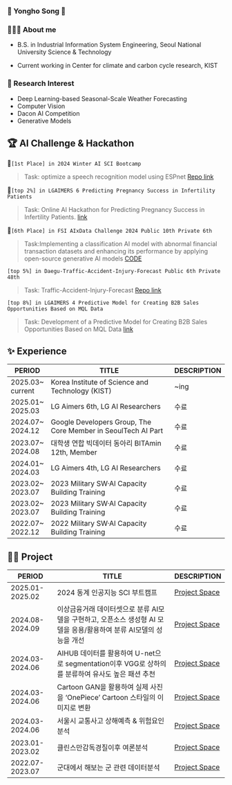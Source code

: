 ### 🤗 Yongho Song 🤗


  
### 💁🏻‍♂️ About me
- B.S. in Industrial Information System Engineering, Seoul National University Science & Technology

- Current working in Center for climate and carbon cycle research, KIST


### 🔎 Research Interest  
* Deep Learning-based Seasonal-Scale Weather Forecasting
* Computer Vision
* Dacon AI Competition
* Generative Models
  
  
## 🏆 AI Challenge & Hackathon


🥇`[1st Place] in 2024 Winter AI SCI Bootcamp `  
>Task: optimize a speech recognition model using ESPnet 
>[Repo link](https://github.com/thdfydgh/ESPNet-KorEduEng)


🏅`[top 2%] in LGAIMERS 6 Predicting Pregnancy Success in Infertility Patients`  
>Task: Online AI Hackathon for Predicting Pregnancy Success in Infertility Patients.
>[link](https://dacon.io/competitions/official/236452/leaderboard)
  

🏅`[6th Place] in FSI AIxData Challenge 2024 Public 10th Private 6th`
>Task:Implementing a classification AI model with abnormal financial transaction datasets and enhancing its performance by applying open-source generative AI models
>[CODE](https://github.com/thdfydgh/FSI-AIxData-Challenge-2024-BITAmin12th)

`[top 5%] in Daegu-Traffic-Accident-Injury-Forecast Public 6th Private 48th`  
> Task: Traffic-Accident-Injury-Forecast 
> [Repo link](https://github.com/thdfydgh/Daegu-Traffic-Accident-Injury-Forecast)  
  
`[top 8%] in LGAIMERS 4 Predictive Model for Creating B2B Sales Opportunities Based on MQL Data`  
>Task: Development of a Predictive Model for Creating B2B Sales Opportunities Based on MQL Data
>[link](https://github.com/thdfydgh/LGAimers4)
  

## ✨ Experience  
|PERIOD|TITLE|DESCRIPTION|
|---|---|---|
|2025.03~<br>current| Korea Institute of Science and Technology (KIST)|~ing|
|2025.01~<br>2025.03|LG Aimers 6th, LG AI Researchers|수료|
|2024.07~<br>2024.12|Google Developers Group, The Core Member in SeoulTech AI Part|수료|
|2023.07~<br>2024.08|대학생 연합 빅데이터 동아리 BITAmin 12th, Member|수료|
|2024.01~<br>2024.03|LG Aimers 4th, LG AI Researchers|수료|
|2023.02~<br>2023.07|2023 Military SW·AI Capacity Building Training|수료|
|2023.02~<br>2023.07|2023 Military SW·AI Capacity Building Training|수료|
|2022.07~<br>2022.12|2022 Military SW·AI Capacity Building Training|수료|

## 🚴‍♂️ Project  
|PERIOD|TITLE|DESCRIPTION|
|---|---|---|
|2025.01-2025.02|2024 동계 인공지능 SCI 부트캠프|[Project Space](https://github.com/thdfydgh/ESPNet-KorEduEng)|
|2024.08-2024.09|이상금융거래 데이터셋으로 분류 AI모델을 구현하고, 오픈소스 생성형 AI 모델을 응용/활용하여 분류 AI모델의 성능을 개선|[Project Space](https://github.com/thdfydgh/FSI-AIxData-Challenge-2024-BITAmin12th)|
|2024.03-2024.06|AIHUB 데이터를 활용하여 U-net으로 segmentation이후 VGG로 상하의를 분류하여 유사도 높은 패션 추천|[Project Space](https://github.com/thdfydgh/Personalized-Clothing-Recommendation)|
|2024.03-2024.06|Cartoon GAN을 활용하여 실제 사진을 ‘OnePiece’ Cartoon 스타일의 이미지로 변환|[Project Space](https://github.com/thdfydgh/real2onepieceGAN)|
|2024.03-2024.06|서울시 교통사고 상해예측 & 위험요인 분석|[Project Space](https://github.com/thdfydgh/2024_DataMining_TeamProject_1team)|
|2023.01-2023.02|클린스만감독경질이후 여론분석|[Project Space](https://github.com/thdfydgh/asiancup2024_SentimentalAnalysis)|
|2022.07-2023.07| 군대에서 해보는 군 관련 데이터분석|[Project Space](https://github.com/thdfydgh/MilitaryProjectDA)|
